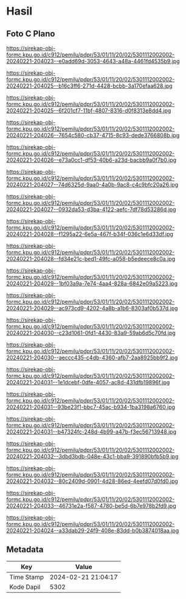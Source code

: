 # Hasil

## Foto C Plano

https://sirekap-obj-formc.kpu.go.id/c912/pemilu/pdpr/53/01/11/20/02/5301112002002-20240221-204023--e0add69d-3053-4643-a48a-4461fd4535b9.jpg

https://sirekap-obj-formc.kpu.go.id/c912/pemilu/pdpr/53/01/11/20/02/5301112002002-20240221-204025--b16c3ff6-271d-4428-bcbb-3a170efaa628.jpg

https://sirekap-obj-formc.kpu.go.id/c912/pemilu/pdpr/53/01/11/20/02/5301112002002-20240221-204025--6f201cf7-11bf-4807-8316-d0f8313e8dd4.jpg

https://sirekap-obj-formc.kpu.go.id/c912/pemilu/pdpr/53/01/11/20/02/5301112002002-20240221-204026--7654c580-cb37-4715-8c93-dede3766808b.jpg

https://sirekap-obj-formc.kpu.go.id/c912/pemilu/pdpr/53/01/11/20/02/5301112002002-20240221-204026--e73a0cc1-df53-40b6-a23d-bacbb9a0f7b0.jpg

https://sirekap-obj-formc.kpu.go.id/c912/pemilu/pdpr/53/01/11/20/02/5301112002002-20240221-204027--74d6325d-9aa0-4a0b-9ac8-c4c9bfc20a26.jpg

https://sirekap-obj-formc.kpu.go.id/c912/pemilu/pdpr/53/01/11/20/02/5301112002002-20240221-204027--0932da53-d3ba-4122-aefc-7df78d53286d.jpg

https://sirekap-obj-formc.kpu.go.id/c912/pemilu/pdpr/53/01/11/20/02/5301112002002-20240221-204028--f1295a22-6e5a-467f-b34f-036c1e6d33df.jpg

https://sirekap-obj-formc.kpu.go.id/c912/pemilu/pdpr/53/01/11/20/02/5301112002002-20240221-204028--fd34e21c-bed1-49fc-a058-b5edeece8c0a.jpg

https://sirekap-obj-formc.kpu.go.id/c912/pemilu/pdpr/53/01/11/20/02/5301112002002-20240221-204029--1bf03a9a-7e74-4aa4-828a-6842e09a5223.jpg

https://sirekap-obj-formc.kpu.go.id/c912/pemilu/pdpr/53/01/11/20/02/5301112002002-20240221-204029--ac973cd9-4202-4a8b-a1b6-8303af0b537d.jpg

https://sirekap-obj-formc.kpu.go.id/c912/pemilu/pdpr/53/01/11/20/02/5301112002002-20240221-204030--c23d1061-0fd1-4430-83a9-59ab6d5c70fd.jpg

https://sirekap-obj-formc.kpu.go.id/c912/pemilu/pdpr/53/01/11/20/02/5301112002002-20240221-204030--aeccc435-c4db-4360-afb7-2aa8925bb9f2.jpg

https://sirekap-obj-formc.kpu.go.id/c912/pemilu/pdpr/53/01/11/20/02/5301112002002-20240221-204031--1e1dcebf-0dfe-4057-ac8d-431dfb19896f.jpg

https://sirekap-obj-formc.kpu.go.id/c912/pemilu/pdpr/53/01/11/20/02/5301112002002-20240221-204031--93be23f1-bbc7-45ac-b934-1ba3198a6760.jpg

https://sirekap-obj-formc.kpu.go.id/c912/pemilu/pdpr/53/01/11/20/02/5301112002002-20240221-204031--b47324fc-248d-4b99-a47b-f3ec56713948.jpg

https://sirekap-obj-formc.kpu.go.id/c912/pemilu/pdpr/53/01/11/20/02/5301112002002-20240221-204032--3dbd3bdb-048e-43c1-bba9-391890bfb5b9.jpg

https://sirekap-obj-formc.kpu.go.id/c912/pemilu/pdpr/53/01/11/20/02/5301112002002-20240221-204032--80c2409d-0901-4d28-86ed-4eefd07d0fd0.jpg

https://sirekap-obj-formc.kpu.go.id/c912/pemilu/pdpr/53/01/11/20/02/5301112002002-20240221-204033--46731e2a-f587-4780-be5d-6b7e978b2fd9.jpg

https://sirekap-obj-formc.kpu.go.id/c912/pemilu/pdpr/53/01/11/20/02/5301112002002-20240221-204024--a33dab29-24f9-408e-83dd-b0b3874018aa.jpg


## Metadata

| Key        | Value               |
| ---------- | ------------------- |
| Time Stamp | 2024-02-21 21:04:17 |
| Kode Dapil | 5302                |



